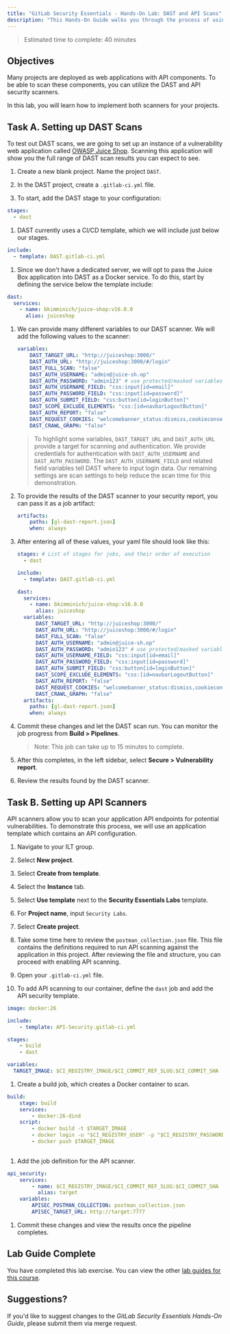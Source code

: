 ```yaml
---
title: "GitLab Security Essentials - Hands-On Lab: DAST and API Scans"
description: "This Hands-On Guide walks you through the process of using container scanning in your projects"
---
```


> Estimated time to complete: 40 minutes

## Objectives

Many projects are deployed as web applications with API components. To be able to scan these components, you can utilize the DAST and API security scanners. 

In this lab, you will learn how to implement both scanners for your projects.

## Task A. Setting up DAST Scans

To test out DAST scans, we are going to set up an instance of a vulnerability web application called [OWASP Juice Shop](https://owasp.org/www-project-juice-shop/). Scanning this application will show you the full range of DAST scan results you can expect to see.  

1. Create a new blank project. Name the project `DAST`.

1. In the DAST project, create a `.gitlab-ci.yml` file.

1. To start, add the DAST stage to your configuration:

```yml
stages:
  - dast
```

1. DAST currently uses a CI/CD template, which we will include just below our stages.

```yml
include:
  - template: DAST.gitlab-ci.yml
```

1. Since we don't have a dedicated server, we will opt to pass the Juice Box application into DAST as a Docker service. To do this, start by defining the service below the template include:

```yml
dast:
  services:
    - name: bkimminich/juice-shop:v16.0.0
      alias: juiceshop
```

1. We can provide many different variables to our DAST scanner. We will add the following values to the scanner:

    ```yml
    variables:
        DAST_TARGET_URL: "http://juiceshop:3000/"
        DAST_AUTH_URL: "http://juiceshop:3000/#/login"
        DAST_FULL_SCAN: "false"
        DAST_AUTH_USERNAME: "admin@juice-sh.op"
        DAST_AUTH_PASSWORD: "admin123" # use protected/masked variables, this is only for demonstration purposes
        DAST_AUTH_USERNAME_FIELD: "css:input[id=email]"
        DAST_AUTH_PASSWORD_FIELD: "css:input[id=password]"
        DAST_AUTH_SUBMIT_FIELD: "css:button[id=loginButton]"
        DAST_SCOPE_EXCLUDE_ELEMENTS: "css:[id=navbarLogoutButton]"
        DAST_AUTH_REPORT: "false"
        DAST_REQUEST_COOKIES: "welcomebanner_status:dismiss,cookieconsent_status:dismiss"
        DAST_CRAWL_GRAPH: "false"
    ```

    > To highlight some variables, `DAST_TARGET_URL` and `DAST_AUTH_URL` provide a target for scanning and authentication. We provide credentials for authentication with `DAST_AUTH_USERNAME` and `DAST_AUTH_PASSWORD`. The `DAST_AUTH_USERNAME_FIELD` and related field variables tell DAST where to input login data. Our remaining settings are scan settings to help reduce the scan time for this demonstration.

1. To provide the results of the DAST scanner to your security report, you can pass it as a job artifact:

    ```yml
    artifacts:
        paths: [gl-dast-report.json]
        when: always
    ```

1. After entering all of these values, your yaml file should look like this:

    ```yml
    stages: # List of stages for jobs, and their order of execution
      - dast

    include:
      - template: DAST.gitlab-ci.yml

    dast:
      services:
        - name: bkimminich/juice-shop:v16.0.0
          alias: juiceshop
      variables:
          DAST_TARGET_URL: "http://juiceshop:3000/"
          DAST_AUTH_URL: "http://juiceshop:3000/#/login"
          DAST_FULL_SCAN: "false"
          DAST_AUTH_USERNAME: "admin@juice-sh.op"
          DAST_AUTH_PASSWORD: "admin123" # use protected/masked variables, this is only for demonstration purposes
          DAST_AUTH_USERNAME_FIELD: "css:input[id=email]"
          DAST_AUTH_PASSWORD_FIELD: "css:input[id=password]"
          DAST_AUTH_SUBMIT_FIELD: "css:button[id=loginButton]"
          DAST_SCOPE_EXCLUDE_ELEMENTS: "css:[id=navbarLogoutButton]"
          DAST_AUTH_REPORT: "false"
          DAST_REQUEST_COOKIES: "welcomebanner_status:dismiss,cookieconsent_status:dismiss"
          DAST_CRAWL_GRAPH: "false"
      artifacts:
        paths: [gl-dast-report.json]
        when: always

    ```

1. Commit these changes and let the DAST scan run. You can monitor the job progress from **Build > Pipelines**.

    > Note: This job can take up to 15 minutes to complete.

1. After this completes, in the left sidebar, select **Secure > Vulnerability report**. 

1. Review the results found by the DAST scanner. 

## Task B. Setting up API Scanners

API scanners allow you to scan your application API endpoints for potential vulnerabilities. To demonstrate this process, we will use an application template which contains an API configuration.

1. Navigate to your ILT group.

1. Select **New project**.

1. Select **Create from template**.

1. Select the **Instance** tab.

1. Select **Use template** next to the **Security Essentials Labs** template.

1. For **Project name**, input `Security Labs`. 

1. Select **Create project**. 

1. Take some time here to review the `postman_collection.json` file. This file contains the definitions required to run API scanning against the application in this project. After reviewing the file and structure, you can proceed with enabling API scanning.

1. Open your `.gitlab-ci.yml` file. 

1. To add API scanning to our container, define the `dast` job and add the API security template.

  ```yml
  image: docker:26

  include:
      - template: API-Security.gitlab-ci.yml

  stages:
      - build
      - dast

  variables:
    TARGET_IMAGE: $CI_REGISTRY_IMAGE/$CI_COMMIT_REF_SLUG:$CI_COMMIT_SHA

  ```

1. Create a build job, which creates a Docker container to scan.

  ```yml
  build:
      stage: build
      services:
          - docker:26-dind
      script:
          - docker build -t $TARGET_IMAGE .
          - docker login -u "$CI_REGISTRY_USER" -p "$CI_REGISTRY_PASSWORD" $CI_REGISTRY
          - docker push $TARGET_IMAGE
          
  ```

1. Add the job definition for the API scanner.

  ```yml
  api_security:
      services:
          - name: $CI_REGISTRY_IMAGE/$CI_COMMIT_REF_SLUG:$CI_COMMIT_SHA
            alias: target
      variables:
          APISEC_POSTMAN_COLLECTION: postman_collection.json
          APISEC_TARGET_URL: http://target:7777
  ```

1. Commit these changes and view the results once the pipeline completes.

## Lab Guide Complete

You have completed this lab exercise. You can view the other [lab guides for this course](/handbook/customer-success/professional-services-engineering/education-services/ilt-labs/gitlabsecurityessentials).

## Suggestions?

If you'd like to suggest changes to the *GitLab Security Essentials Hands-On Guide*, please submit them via merge request.
